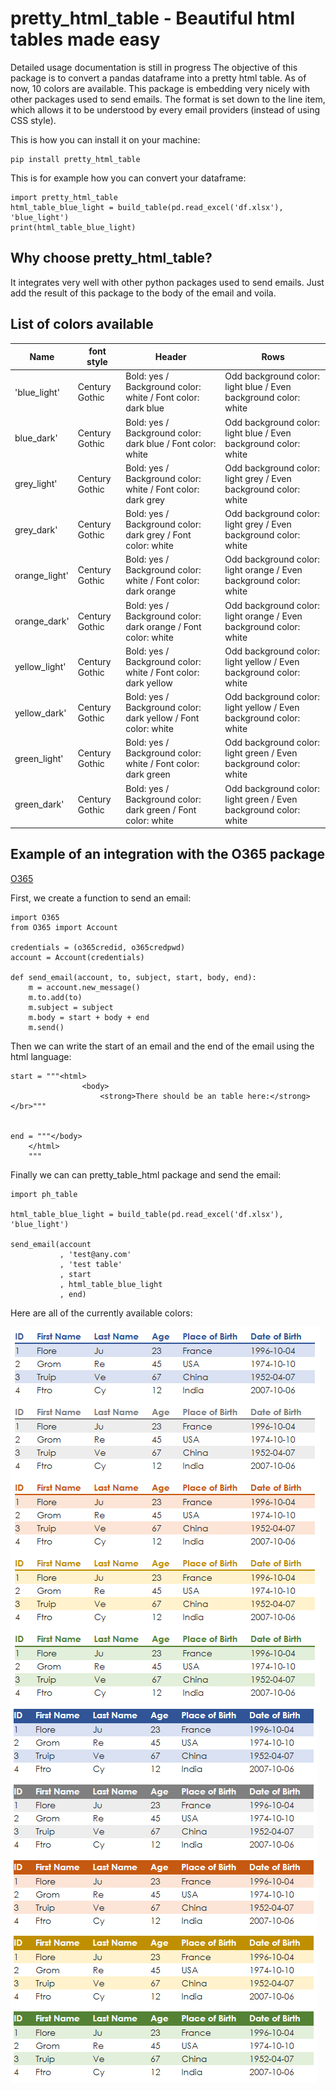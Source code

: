 # pretty_html_table - Beautiful html tables made easy
Detailed usage documentation is still in progress
The objective of this package is to convert a pandas dataframe into a pretty html table.
As of now, 10 colors are available. This package is embedding very nicely with other packages used to send emails.
The format is set down to the line item, which allows it to be understood by every email providers (instead of using CSS style).

This is how you can install it on your machine:

```
pip install pretty_html_table
```

This is for example how you can convert your dataframe:

```
import pretty_html_table
html_table_blue_light = build_table(pd.read_excel('df.xlsx'), 'blue_light')
print(html_table_blue_light)
```

## Why choose pretty_html_table?
It integrates very well with other python packages used to send emails. Just add the result of this package to the body of the email and voila.


## List of colors available

| Name          | font style     | Header                                                        | Rows                                                              |
|---------------|----------------|---------------------------------------------------------------|-------------------------------------------------------------------|
| 'blue_light'  | Century Gothic | Bold: yes / Background color: white / Font color: dark blue   | Odd background color: light blue / Even background color: white   |
| blue_dark'    | Century Gothic | Bold: yes / Background color: dark blue / Font color: white   | Odd background color: light blue / Even background color: white   |
| grey_light'   | Century Gothic | Bold: yes / Background color: white / Font color: dark grey   | Odd background color: light grey / Even background color: white   |
| grey_dark'    | Century Gothic | Bold: yes / Background color: dark grey / Font color: white   | Odd background color: light grey / Even background color: white   |
| orange_light' | Century Gothic | Bold: yes / Background color: white / Font color: dark orange | Odd background color: light orange / Even background color: white |
| orange_dark'  | Century Gothic | Bold: yes / Background color: dark orange / Font color: white | Odd background color: light orange / Even background color: white |
| yellow_light' | Century Gothic | Bold: yes / Background color: white / Font color: dark yellow | Odd background color: light yellow / Even background color: white |
| yellow_dark'  | Century Gothic | Bold: yes / Background color: dark yellow / Font color: white | Odd background color: light yellow / Even background color: white |
| green_light'  | Century Gothic | Bold: yes / Background color: white / Font color: dark green  | Odd background color: light green / Even background color: white  |
| green_dark'   | Century Gothic | Bold: yes / Background color: dark green / Font color: white  | Odd background color: light green / Even background color: white  |


## Example of an integration with the O365 package
[O365](https://pypi.org/project/O365/)

First, we create a function to send an email:

```
import O365
from O365 import Account

credentials = (o365credid, o365credpwd)
account = Account(credentials)

def send_email(account, to, subject, start, body, end):
    m = account.new_message()
    m.to.add(to)
    m.subject = subject
    m.body = start + body + end
    m.send()
```

Then we can write the start of an email and the end of the email using the html language:

```
start = """<html>
                <body>
                    <strong>There should be an table here:</strong></br>"""


end = """</body>
    </html>
    """
```

Finally we can can pretty_table_html package and send the email:

```
import ph_table

html_table_blue_light = build_table(pd.read_excel('df.xlsx'), 'blue_light')

send_email(account
           , 'test@any.com'
           , 'test table'
           , start
           , html_table_blue_light
           , end)
```

Here are all of the currently available colors: 

![Light](image/1.PNG)
![Dark](image/2.PNG)
